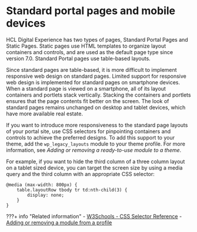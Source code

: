 # Standard portal pages and mobile devices

HCL Digital Experience has two types of pages, Standard Portal Pages and Static Pages. Static pages use HTML templates to organize layout containers and controls, and are used as the default page type since version 7.0. Standard Portal pages use table-based layouts.

Since standard pages are table-based, it is more difficult to implement responsive web design on standard pages. Limited support for responsive web design is implemented for standard pages on smartphone devices. When a standard page is viewed on a smartphone, all of its layout containers and portlets stack vertically. Stacking the containers and portlets ensures that the page contents fit better on the screen. The look of standard pages remains unchanged on desktop and tablet devices, which have more available real estate.

If you want to introduce more responsiveness to the standard page layouts of your portal site, use CSS selectors for pinpointing containers and controls to achieve the preferred designs. To add this support to your theme, add the `wp_legacy_layouts` module to your theme profile. For more information, see *Adding or removing a ready-to-use module to a theme*.

For example, if you want to hide the third column of a three column layout on a tablet sized device, you can target the screen size by using a media query and the third column with an appropriate CSS selector:

```
@media (max-width: 800px) {
    table.layoutRow tbody tr td:nth-child(3) {
        display: none;
    }
}
```

???+ info "Related information"
    - [W3Schools - CSS Selector Reference](https://www.w3schools.com/cssref/css_selectors.asp)
    - [Adding or removing a module from a profile](../the_module_framework/add_remove_oob_modules/index.md)


